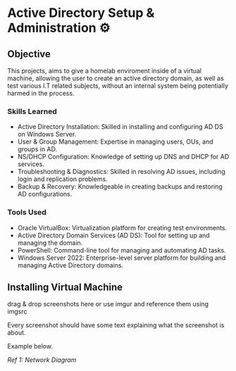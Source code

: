 # Active Directory Setup & Administration ⚙️

## Objective
This projects, aims to give a homelab enviroment inside of a virtual machine, allowing the user to create an active directory domain, as well as test various I.T related subjects, without an internal system being potentially harmed in the process. 

### Skills Learned
- Active Directory Installation: Skilled in installing and configuring AD DS on Windows Server.
- User & Group Management: Expertise in managing users, OUs, and groups in AD.
- NS/DHCP Configuration: Knowledge of setting up DNS and DHCP for AD services.
- Troubleshooting & Diagnostics: Skilled in resolving AD issues, including login and replication problems.
- Backup & Recovery: Knowledgeable in creating backups and restoring AD configurations.

### Tools Used

- Oracle VirtualBox: Virtualization platform for creating test environments.
- Active Directory Domain Services (AD DS): Tool for setting up and managing the domain.
- PowerShell: Command-line tool for managing and automating AD tasks.
- Windows Server 2022: Enterprise-level server platform for building and managing Active Directory domains.

## Installing Virtual Machine
drag & drop screenshots here or use imgur and reference them using imgsrc

Every screenshot should have some text explaining what the screenshot is about.

Example below.

*Ref 1: Network Diagram*
